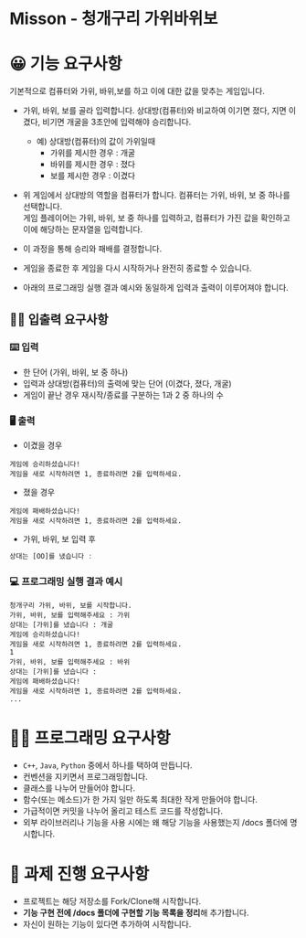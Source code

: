 # Misson - 청개구리 가위바위보

# 😀 기능 요구사항

기본적으로 컴퓨터와 가위, 바위,보를 하고 이에 대한 값을 맞추는 게임입니다.

- 가위, 바위, 보를 골라 입력합니다. 상대방(컴퓨터)와 비교하여 이기면 졌다, 지면 이겼다, 비기면 개굴을 3초안에 입력해야 승리합니다.
    - 예) 상대방(컴퓨터)의 값이 가위일때
        - 가위를 제시한 경우 : 개굴
        - 바위를 제시한 경우 : 졌다
        - 보를 제시한 경우     : 이겼다
- 위 게임에서 상대방의 역할을 컴퓨터가 합니다. 컴퓨터는 가위, 바위, 보 중 하나를 선택합니다. </br>
  게임 플레이어는 가위, 바위, 보 중 하나를 입력하고, 컴퓨터가 가진 값을 확인하고 이에 해당하는 문자열을 입력합니다.
- 이 과정을 통해 승리와 패배를 결정합니다.

- 게임을 종료한 후 게임을 다시 시작하거나 완전히 종료할 수 있습니다.
- 아래의 프로그래밍 실행 결과 예시와 동일하게 입력과 출력이 이루어져야 합니다.


## ✍🏻 입출력 요구사항

### ⌨️ 입력

- 한 단어 (가위, 바위, 보 중 하나)
- 입력과 상대방(컴퓨터)의 출력에 맞는 단어 (이겼다, 졌다, 개굴)
- 게임이 끝난 경우 재시작/종료를 구분하는 1과 2 중 하나의 수

### 🖥 출력

- 이겼을 경우

```
게임에 승리하셨습니다!
게임을 새로 시작하려면 1, 종료하려면 2를 입력하세요.
```

- 졌을 경우

```
게임에 패배하셨습니다!
게임을 새로 시작하려면 1, 종료하려면 2를 입력하세요.
```

- 가위, 바위, 보 입력 후

```jsx
상대는 [OO]를 냈습니다 : 
```

### 💻 프로그래밍 실행 결과 예시

```
청개구리 가위, 바위, 보를 시작합니다.
가위, 바위, 보를 입력해주세요 : 가위
상대는 [가위]를 냈습니다 : 개굴
게임에 승리하셨습니다!
게임을 새로 시작하려면 1, 종료하려면 2를 입력하세요.
1
가위, 바위, 보를 입력해주세요 : 바위
상대는 [가위]를 냈습니다 : 
게임에 패배하셨습니다!
게임을 새로 시작하려면 1, 종료하려면 2를 입력하세요.
...
```


# 👨‍💻 프로그래밍 요구사항

- `C++`, `Java`, `Python` 중에서 하나를 택하여 만듭니다.
- 컨벤션을 지키면서 프로그래밍합니다.
- 클래스를 나누어 만들어야 합니다.
- 함수(또는 메소드)가 한 가지 일만 하도록 최대한 작게 만들어야 합니다.
- 가급적이면 커밋을 나누어 올리고 테스트 코드를 작성합니다.
- 외부 라이브러리나 기능을 사용 시에는 왜 해당 기능을 사용했는지 /docs 폴더에 명시합니다.


# 🤔 과제 진행 요구사항

- 프로젝트는 해당 저장소를 Fork/Clone해 시작합니다.
- **기능 구현 전에 /docs 폴더에 구현할 기능 목록을 정리**해 추가합니다.
- 자신이 원하는 기능이 있다면 추가하여 시작합니다.
